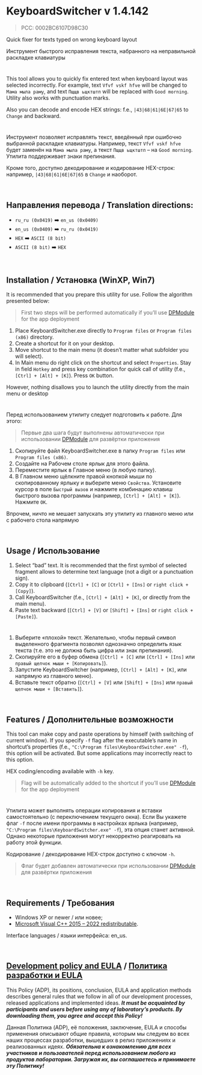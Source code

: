 # KeyboardSwitcher v 1.4.142
> PCC: 0002BC6107D98C30


Quick fixer for texts typed on wrong keyboard layout

Инструмент быстрого исправления текста, набранного на неправильной раскладке клавиатуры


#

This tool allows you to quickly fix entered text when keyboard layout was selected incorrectly.
For example, text `Vfvf vskf hfve` will be changed to `Мама мыла раму`, and text `Пщщв ьщктштп`
will be replaced with `Good morning`. Utility also works with punctuation marks.

Also you can decode and encode HEX strings: f.e., `|43|68|61|6E|67|65` to `Change` and backward.

#

Инструмент позволяет исправлять текст, введённый при ошибочно выбранной раскладке клавиатуры.
Например, текст `Vfvf vskf hfve` будет заменён на `Мама мыла раму`, а текст `Пщщв ьщктштп` –
на `Good morning`. Утилита поддерживает знаки препинания.

Кроме того, доступно декодирование и кодирование HEX-строк: например, `|43|68|61|6E|67|65` в `Change` и наоборот.

&nbsp;



## Направления перевода / Translation directions:


- `ru_ru (0x0419)` :arrow_right: `en_us (0x0409)`
- `en_us (0x0409)` :arrow_right: `ru_ru (0x0419)`
- `HEX` :arrow_right: `ASCII (8 bit)`
- `ASCII (8 bit)` :arrow_right: `HEX`

&nbsp;



## Installation / Установка (WinXP, Win7)

It is recommended that you prepare this utility for use. Follow the algorithm presented below:

> First two steps will be performed automatically if you’ll use [DPModule](https://adslbarxatov.github.io/DPModule) for the app deployment

1. Place KeyboardSwitcher.exe directly to `Program files` or `Program files (x86)` directory.
2. Create a shortcut for it on your desktop.
3. Move shortcut to the main menu (it doesn’t matter what subfolder you will select).
4. In Main menu do right click on the shortcut and select `Properties`. Stay in field `Hotkey`
and press key combination for quick call of utility (f.e., `[Ctrl] + [Alt] + [K]`). Press `OK` button.

However, nothing disallows you to launch the utility directly from the main menu or desktop

#

Перед использованием утилиту следует подготовить к работе. Для этого:

> Первые два шага будут выполнены автоматически при использовании [DPModule](https://adslbarxatov.github.io/DPModule/ru) для развёртки приложения

1. Скопируйте файл KeyboardSwitcher.exe в папку `Program files` или `Program files (x86)`.
2. Создайте на Рабочем столе ярлык для этого файла.
3. Переместите ярлык в Главное меню (в любую папку).
4. В Главном меню щёлкните правой кнопкой мыши по скопированному ярлыку и выберите меню `Свойства`.
Установите курсор в поле `Быстрый вызов` и нажмите комбинацию клавиш быстрого вызова программы
(например, `[Ctrl] + [Alt] + [K]`). Нажмите `OK`.

Впрочем, ничто не мешает запускать эту утилиту из главного меню или с рабочего стола напрямую

&nbsp;



## Usage / Использование

1. Select “bad” text. It is recommended that the first symbol of selected fragment allows to
determine text language (not a digit or a punctuation sign).
2. Copy it to clipboard (`[Ctrl] + [C]` or `[Ctrl] + [Ins]` or `right click + [Copy]`).
3. Call KeyboardSwitcher (f.e., `[Ctrl] + [Alt] + [K]`, or directly from the main menu).
4. Paste text backward (`[Ctrl] + [V]` or `[Shift] + [Ins]` or `right click + [Paste]`).

#

1. Выберите «плохой» текст. Желательно, чтобы первый символ выделенного фрагмента позволял
однозначно определить язык текста (т.е. это не должна быть цифра или знак препинания).
2. Скопируйте его в буфер обмена (`[Ctrl] + [C]` или `[Ctrl] + [Ins]` или `правый щелчок мыши + [Копировать]`).
3. Запустите KeyboardSwitcher (например, `[Ctrl] + [Alt] + [K]`, или напрямую из главного меню).
4. Вставьте текст обратно (`[Ctrl] + [V]` или `[Shift] + [Ins]` или `правый щелчок мыши + [Вставить]`).

&nbsp;



## Features / Дополнительные возможности

This tool can make copy and paste operations by himself (with switching of current window). If you specify
`-f` flag after the executable’s name in shortcut’s properties (f.e.,
`"C:\Program files\KeyboardSwitcher.exe" -f`), this option will be activated. But some applications may
incorrectly react to this option.

HEX coding/encoding available with `-h` key.

> Flag will be automatically added to the shortcut if you’ll use [DPModule](https://adslbarxatov.github.io/DPModule) for the app deployment

#

Утилита может выполнять операции копирования и вставки самостоятельно (с переключением текущего окна).
Если Вы укажете флаг `-f` после имени программы в настройках ярлыка (например,
`"C:\Program files\KeyboardSwitcher.exe" -f`), эта опция станет активной. Однако некоторые приложения
могут некорректно реагировать на работу этой функции.

Кодирование / декодирование HEX-строк доступно с ключом `-h`.

> Флаг будет добавлен автоматически при использовании [DPModule](https://adslbarxatov.github.io/DPModule/ru) для развёртки приложения

&nbsp;



## Requirements / Требования

- Windows XP or newer / или новее;
- [Microsoft Visual C++ 2015 – 2022 redistributable](https://aka.ms/vs/17/release/vc_redist.x86.exe).

Interface languages / языки интерфейса: en_us.

&nbsp;



## [Development policy and EULA](https://adslbarxatov.github.io/ADP) / [Политика разработки и EULA](https://adslbarxatov.github.io/ADP/ru)

This Policy (ADP), its positions, conclusion, EULA and application methods
describes general rules that we follow in all of our development processes, released applications and implemented ideas.
***It must be acquainted by participants and users before using any of laboratory’s products.
By downloading them, you agree and accept this Policy!***

Данная Политика (ADP), её положения, заключение, EULA и способы применения
описывают общие правила, которым мы следуем во всех наших процессах разработки, вышедших в релиз приложениях
и реализованных идеях.
***Обязательна к ознакомлению для всех участников и пользователей перед использованием любого из продуктов лаборатории.
Загружая их, вы соглашаетесь и принимаете эту Политику!***
